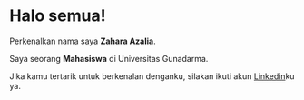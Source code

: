# Halo semua! 

Perkenalkan nama saya **Zahara Azalia**.<br>

Saya seorang **Mahasiswa** di Universitas Gunadarma.<br>

Jika kamu tertarik untuk berkenalan denganku, silakan ikuti akun [Linkedin]()ku ya.
